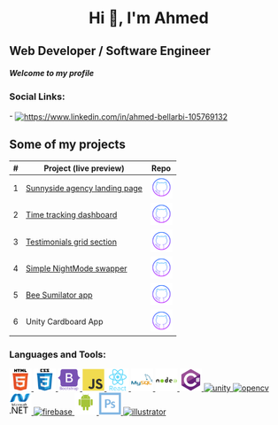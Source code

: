 <h1 align="center">Hi 👋, I'm Ahmed</h1>
<h2> Web Developer / Software Engineer</h2> 
<h5>Welcome to my profile</h5>
<h3>Social Links:</h3>
- <a href="https://www.linkedin.com/in/ahmed-bellarbi-105769132" target="blank"><img align="center" src="https://raw.githubusercontent.com/rahuldkjain/github-profile-readme-generator/master/src/images/icons/Social/linked-in-alt.svg" alt="https://www.linkedin.com/in/ahmed-bellarbi-105769132" height="30" width="40" /></a>
</p>


## Some of my projects

|#| Project (live preview)  | Repo |
|-| ----------- | ----------- |
|1| [Sunnyside agency landing page](https://sunnyside-agency-landing-page-fem.netlify.app)|[<img src="https://github.com/dacitto/images-icons/blob/main/github.png" alt="html" style="width:40px;"/>](https://github.com/AhmedBell/Sunnyside-agency-landing-page)
|2| [Time tracking dashboard](http://htmlpreview.github.io/?https://github.com/AhmedBell/Time_tracking_dashboard/blob/main/index.html)|[<img src="https://github.com/dacitto/images-icons/blob/main/github.png" alt="" style="width:40px;"/>](https://github.com/AhmedBell/Time_tracking_dashboard)
|3| [Testimonials grid section](http://htmlpreview.github.io/?https://github.com/AhmedBell/Testimonials-grid-section/blob/main/index.html)|[<img src="https://github.com/dacitto/images-icons/blob/main/github.png" alt="" style="width:40px;"/>](https://github.com/AhmedBell/Testimonials-grid-section)
|4| [Simple NightMode swapper](http://htmlpreview.github.io/?https://github.com/AhmedBell/Simple-nightMode-swapper/blob/main/index.html)|[<img src="https://github.com/dacitto/images-icons/blob/main/github.png" alt="" style="width:40px;"/>](https://github.com/AhmedBell/Simple-nightMode-swapper)
|5| [Bee Sumilator app](https://bee-web.netlify.app)|[<img src="https://github.com/dacitto/images-icons/blob/main/github.png" alt="" style="width:40px;"/>](https://github.com/AhmedBell/BeeSumilator)
|6| Unity Cardboard App|[<img src="https://github.com/dacitto/images-icons/blob/main/github.png" alt="" style="width:40px;"/>](https://github.com/AhmedBell/UnityCardboardApp)

<h3 align="left">Languages and Tools:</h3>
<p align="left">
   <a href="https://www.w3.org/html/" target="_blank" rel="noreferrer"> <img src="https://raw.githubusercontent.com/devicons/devicon/master/icons/html5/html5-original-wordmark.svg" alt="html5" width="40" height="40"/> </a> 
  <a href="https://www.w3schools.com/css/" target="_blank" rel="noreferrer"> <img src="https://raw.githubusercontent.com/devicons/devicon/master/icons/css3/css3-original-wordmark.svg" alt="css3" width="40" height="40"/> </a> 
   <a href="https://getbootstrap.com" target="_blank" rel="noreferrer"> <img src="https://raw.githubusercontent.com/devicons/devicon/master/icons/bootstrap/bootstrap-plain-wordmark.svg" alt="bootstrap" width="40" height="40"/> </a>
  <a href="https://developer.mozilla.org/en-US/docs/Web/JavaScript" target="_blank" rel="noreferrer"> <img src="https://raw.githubusercontent.com/devicons/devicon/master/icons/javascript/javascript-original.svg" alt="javascript" width="40" height="40"/> </a>
    <a href="https://reactjs.org/" target="_blank" rel="noreferrer"> <img src="https://raw.githubusercontent.com/devicons/devicon/master/icons/react/react-original-wordmark.svg" alt="react" width="40" height="40"/> </a>
   <a href="https://www.mysql.com/" target="_blank" rel="noreferrer"> <img src="https://raw.githubusercontent.com/devicons/devicon/master/icons/mysql/mysql-original-wordmark.svg" alt="mysql" width="40" height="40"/> </a>
  <a href="https://nodejs.org" target="_blank" rel="noreferrer"> <img src="https://raw.githubusercontent.com/devicons/devicon/master/icons/nodejs/nodejs-original-wordmark.svg" alt="nodejs" width="40" height="40"/> </a> 
  <a href="https://www.w3schools.com/cs/" target="_blank" rel="noreferrer"> <img src="https://raw.githubusercontent.com/devicons/devicon/master/icons/csharp/csharp-original.svg" alt="csharp" width="40" height="40"/> </a> 
   <a href="https://unity.com/" target="_blank" rel="noreferrer"> <img src="https://www.vectorlogo.zone/logos/unity3d/unity3d-icon.svg" alt="unity" width="40" height="40"/> </a> 
    <a href="https://opencv.org/" target="_blank" rel="noreferrer"> <img src="https://www.vectorlogo.zone/logos/opencv/opencv-icon.svg" alt="opencv" width="40" height="40"/> </a> 
  <a href="https://dotnet.microsoft.com/" target="_blank" rel="noreferrer"> <img src="https://raw.githubusercontent.com/devicons/devicon/master/icons/dot-net/dot-net-original-wordmark.svg" alt="dotnet" width="40" height="40"/> </a> 
  <a href="https://firebase.google.com/" target="_blank" rel="noreferrer"> <img src="https://www.vectorlogo.zone/logos/firebase/firebase-icon.svg" alt="firebase" width="40" height="40"/> </a> 
   <a href="https://developer.android.com" target="_blank" rel="noreferrer"> <img src="https://raw.githubusercontent.com/devicons/devicon/master/icons/android/android-original-wordmark.svg" alt="android" width="40" height="40"/> </a>
  <a href="https://www.photoshop.com/en" target="_blank" rel="noreferrer"> <img src="https://raw.githubusercontent.com/devicons/devicon/master/icons/photoshop/photoshop-line.svg" alt="photoshop" width="40" height="40"/> </a>
   <a href="https://www.adobe.com/in/products/illustrator.html" target="_blank" rel="noreferrer"> <img src="https://www.vectorlogo.zone/logos/adobe_illustrator/adobe_illustrator-icon.svg" alt="illustrator" width="40" height="40"/> </a> 
</p>


